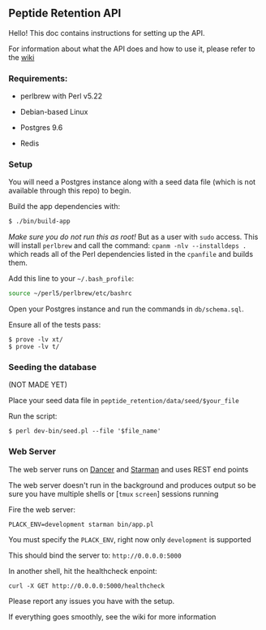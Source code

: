 ## Peptide Retention API

Hello! This doc contains instructions for setting up the API.

For information about what the API does and how to use it, please refer to the [wiki](https://github.com/connoryates/peptide_retention/wiki/Overview)

### Requirements:

- perlbrew with Perl v5.22

- Debian-based Linux

- Postgres 9.6

- Redis

### Setup

You will need a Postgres instance along with a seed data file (which is not available through this repo) to begin.

Build the app dependencies with:

```bash
$ ./bin/build-app
```

*Make sure you do not run this as root!* But as a user with ```sudo``` access. This will install ```perlbrew```
and call the command: ```cpanm -nlv --installdeps .``` which reads all of the Perl dependencies listed in the ```cpanfile``` and builds them.

Add this line to your ```~/.bash_profile```:

```bash
source ~/perl5/perlbrew/etc/bashrc
```

Open your Postgres instance and run the commands in ```db/schema.sql```.

Ensure all of the tests pass:

```
$ prove -lv xt/
$ prove -lv t/
```

### Seeding the database

(NOT MADE YET)

Place your seed data file in ```peptide_retention/data/seed/$your_file```

Run the script:

```
$ perl dev-bin/seed.pl --file '$file_name'
```

### Web Server

The web server runs on [Dancer](http://perldancer.org/) and [Starman](http://search.cpan.org/~miyagawa/Starman-0.1000/lib/Starman.pm) and uses REST end points

The web server doesn't run in the background and produces output so be sure you have multiple shells or [```tmux``` ```screen```] sessions running

Fire the web server:

```
PLACK_ENV=development starman bin/app.pl
```

You must specify the ```PLACK_ENV```, right now only ```development``` is supported

This should bind the server to: ```http://0.0.0.0:5000```

In another shell, hit the healthcheck enpoint:

```
curl -X GET http://0.0.0.0:5000/healthcheck
```

Please report any issues you have with the setup.

If everything goes smoothly, see the wiki for more information
